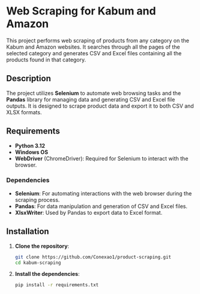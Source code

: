 # Web Scraping for Kabum and Amazon

This project performs web scraping of products from any category on the Kabum and Amazon websites. It searches through all the pages of the selected category and generates CSV and Excel files containing all the products found in that category.

## Description

The project utilizes **Selenium** to automate web browsing tasks and the **Pandas** library for managing data and generating CSV and Excel file outputs. It is designed to scrape product data and export it to both CSV and XLSX formats.

## Requirements

- **Python 3.12**
- **Windows OS**
- **WebDriver** (ChromeDriver): Required for Selenium to interact with the browser.

### Dependencies

- **Selenium**: For automating interactions with the web browser during the scraping process.
- **Pandas**: For data manipulation and generation of CSV and Excel files.
- **XlsxWriter**: Used by Pandas to export data to Excel format.

## Installation

1. **Clone the repository**:
   ```bash
   git clone https://github.com/Conexao1/product-scraping.git
   cd kabum-scraping
2. **Install the dependencies**:
   ```bash
   pip install -r requirements.txt
